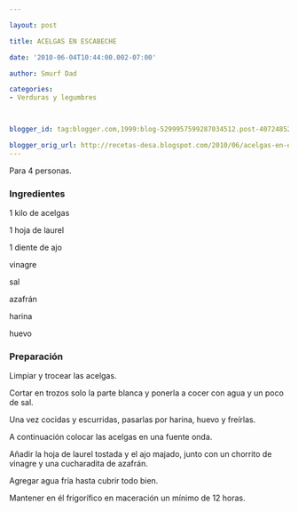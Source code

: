 ```yaml
---

layout: post

title: ACELGAS EN ESCABECHE

date: '2010-06-04T10:44:00.002-07:00'

author: Smurf Dad

categories:
- Verduras y legumbres



blogger_id: tag:blogger.com,1999:blog-5299957599287034512.post-407248526468065623

blogger_orig_url: http://recetas-desa.blogspot.com/2010/06/acelgas-en-escabeche.html
---
```


Para 4 personas.

<h3>Ingredientes</h3>

1 kilo de acelgas

1 hoja de laurel

1 diente de ajo

vinagre

sal

azafrán

harina

huevo

<h3>Preparación</h3>

Limpiar y trocear las acelgas.

Cortar en trozos solo la parte blanca y ponerla a cocer con agua y un poco de sal.

Una vez cocidas y escurridas, pasarlas por harina, huevo y freírlas.

A continuación colocar las acelgas en una fuente onda.

Añadir la hoja de laurel tostada y el ajo majado, junto con un chorrito de vinagre y una cucharadita de azafrán.

Agregar agua fría hasta cubrir todo bien.

Mantener en él frigorífico en maceración un mínimo de 12 horas.